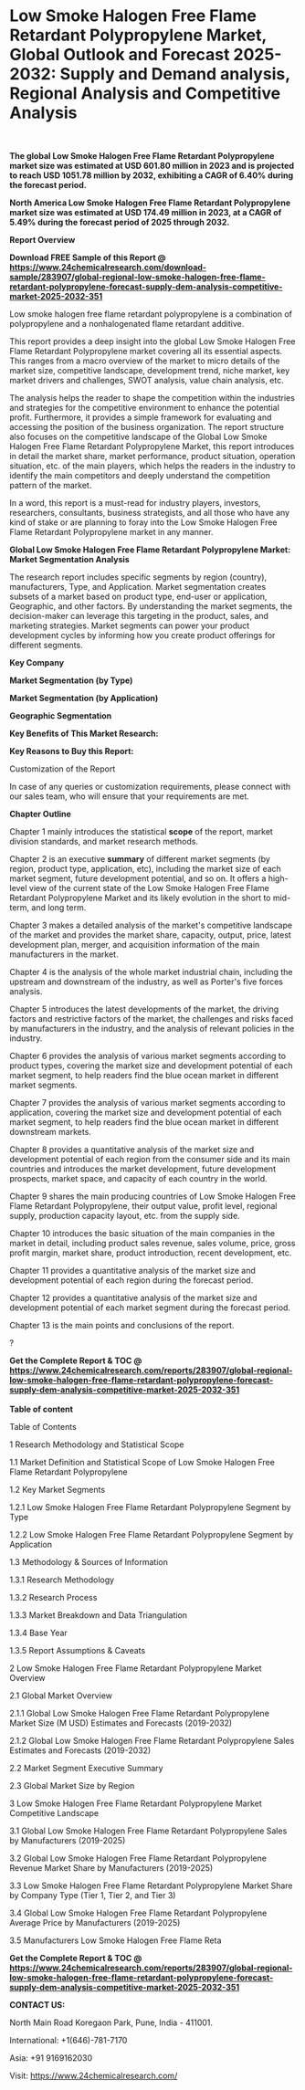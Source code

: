 <h1>Low Smoke Halogen Free Flame Retardant Polypropylene Market, Global Outlook and Forecast 2025-2032: Supply and Demand analysis, Regional Analysis and Competitive Analysis</h1><br/><p><strong>The global Low Smoke Halogen Free Flame Retardant Polypropylene market size was estimated at USD 601.80 million in 2023 and is projected to reach USD 1051.78 million by 2032, exhibiting a <strong>CAGR</strong> of 6.40% during the forecast period.</strong></p><p><strong>North America Low Smoke Halogen Free Flame Retardant Polypropylene market size was estimated at USD 174.49 million in 2023, at a <strong>CAGR</strong> of 5.49% during the forecast period of 2025 through 2032.</strong></p><p><strong>Report Overview</strong></p><div><b>Download FREE Sample of this Report @ <a href="https://www.24chemicalresearch.com/download-sample/283907/global-regional-low-smoke-halogen-free-flame-retardant-polypropylene-forecast-supply-dem-analysis-competitive-market-2025-2032-351">https://www.24chemicalresearch.com/download-sample/283907/global-regional-low-smoke-halogen-free-flame-retardant-polypropylene-forecast-supply-dem-analysis-competitive-market-2025-2032-351</a></b></div><p>Low smoke halogen free flame retardant polypropylene is a combination of polypropylene and a nonhalogenated flame retardant additive.</p><p>This report provides a deep insight into the global Low Smoke Halogen Free Flame Retardant Polypropylene market covering all its essential aspects. This ranges from a macro overview of the market to micro details of the market size, competitive landscape, development trend, niche market, key market drivers and challenges, SWOT analysis, value chain analysis, etc.</p><p>The analysis helps the reader to shape the competition within the industries and strategies for the competitive environment to enhance the potential profit. Furthermore, it provides a simple framework for evaluating and accessing the position of the business organization. The report structure also focuses on the competitive landscape of the Global Low Smoke Halogen Free Flame Retardant Polypropylene Market, this report introduces in detail the market share, market performance, product situation, operation situation, etc. of the main players, which helps the readers in the industry to identify the main competitors and deeply understand the competition pattern of the market.</p><p>In a word, this report is a must-read for industry players, investors, researchers, consultants, business strategists, and all those who have any kind of stake or are planning to foray into the Low Smoke Halogen Free Flame Retardant Polypropylene market in any manner.</p><p><strong>Global Low Smoke Halogen Free Flame Retardant Polypropylene Market: Market Segmentation Analysis</strong></p><p>The research report includes specific segments by region (country), manufacturers, Type, and Application. Market segmentation creates subsets of a market based on product type, end-user or application, Geographic, and other factors. By understanding the market segments, the decision-maker can leverage this targeting in the product, sales, and marketing strategies. Market segments can power your product development cycles by informing how you create product offerings for different segments.</p><p><strong>Key Company</strong></p><p><strong>Market Segmentation (by Type)</strong></p><p><strong>Market Segmentation (<strong>by Application</strong>)</strong></p><p><strong>Geographic Segmentation</strong></p><p><strong>Key Benefits of This Market Research:</strong></p><p><strong>Key <strong>Reasons to Buy</strong> this Report:</strong></p><p>Customization of the Report</p><p>In case of any queries or customization requirements, please connect with our sales team, who will ensure that your requirements are met.</p><p><strong>Chapter Outline</strong></p><p>Chapter 1 mainly introduces the statistical <strong>scope</strong> of the report, market division standards, and market research methods.</p><p>Chapter 2 is an executive <strong>summary</strong> of different market segments (by region, product type, application, etc), including the market size of each market segment, future development potential, and so on. It offers a high-level view of the current state of the Low Smoke Halogen Free Flame Retardant Polypropylene Market and its likely evolution in the short to mid-term, and long term.</p><p>Chapter 3 makes a detailed analysis of the market's competitive landscape of the market and provides the market share, capacity, output, price, latest development plan, merger, and acquisition information of the main manufacturers in the market.</p><p>Chapter 4 is the analysis of the whole market industrial chain, including the upstream and downstream of the industry, as well as Porter's five forces analysis.</p><p>Chapter 5 introduces the latest developments of the market, the driving factors and restrictive factors of the market, the challenges and risks faced by manufacturers in the industry, and the analysis of relevant policies in the industry.</p><p>Chapter 6 provides the analysis of various market segments according to product types, covering the market size and development potential of each market segment, to help readers find the blue ocean market in different market segments.</p><p>Chapter 7 provides the analysis of various market segments according to application, covering the market size and development potential of each market segment, to help readers find the blue ocean market in different downstream markets.</p><p>Chapter 8 provides a quantitative analysis of the market size and development potential of each region from the consumer side and its main countries and introduces the market development, future development prospects, market space, and capacity of each country in the world.</p><p>Chapter 9 shares the main producing countries of Low Smoke Halogen Free Flame Retardant Polypropylene, their output value, profit level, regional supply, production capacity layout, etc. from the supply side.</p><p>Chapter 10 introduces the basic situation of the main companies in the market in detail, including product sales revenue, sales volume, price, gross profit margin, market share, product introduction, recent development, etc.</p><p>Chapter 11 provides a quantitative analysis of the market size and development potential of each region during the forecast period.</p><p>Chapter 12 provides a quantitative analysis of the market size and development potential of each market segment during the forecast period.</p><p>Chapter 13 is the main points and conclusions of the report.</p><p>? </p><div><b>Get the Complete Report & TOC @ <a href="https://www.24chemicalresearch.com/reports/283907/global-regional-low-smoke-halogen-free-flame-retardant-polypropylene-forecast-supply-dem-analysis-competitive-market-2025-2032-351">https://www.24chemicalresearch.com/reports/283907/global-regional-low-smoke-halogen-free-flame-retardant-polypropylene-forecast-supply-dem-analysis-competitive-market-2025-2032-351</a></b></div><br><b>Table of content</b><p>Table of Contents<br />
 
 1 Research Methodology and Statistical Scope<br />
 
 1.1 Market Definition and Statistical Scope of Low Smoke Halogen Free Flame Retardant Polypropylene<br />
 
 1.2 Key Market Segments<br />
 
 1.2.1 Low Smoke Halogen Free Flame Retardant Polypropylene Segment by Type<br />
 
 1.2.2 Low Smoke Halogen Free Flame Retardant Polypropylene Segment by Application<br />
 
 1.3 Methodology & Sources of Information<br />
 
 1.3.1 Research Methodology<br />
 
 1.3.2 Research Process<br />
 
 1.3.3 Market Breakdown and Data Triangulation<br />
 
 1.3.4 Base Year<br />
 
 1.3.5 Report Assumptions & Caveats<br />
 
 2 Low Smoke Halogen Free Flame Retardant Polypropylene Market Overview<br />
 
 2.1 Global Market Overview<br />
 
 2.1.1 Global Low Smoke Halogen Free Flame Retardant Polypropylene Market Size (M USD) Estimates and Forecasts (2019-2032)<br />
 
 2.1.2 Global Low Smoke Halogen Free Flame Retardant Polypropylene Sales Estimates and Forecasts (2019-2032)<br />
 
 2.2 Market Segment Executive Summary<br />
 
 2.3 Global Market Size by Region<br />
 
 3 Low Smoke Halogen Free Flame Retardant Polypropylene Market Competitive Landscape<br />
 
 3.1 Global Low Smoke Halogen Free Flame Retardant Polypropylene Sales by Manufacturers (2019-2025)<br />
 
 3.2 Global Low Smoke Halogen Free Flame Retardant Polypropylene Revenue Market Share by Manufacturers (2019-2025)<br />
 
 3.3 Low Smoke Halogen Free Flame Retardant Polypropylene Market Share by Company Type (Tier 1, Tier 2, and Tier 3)<br />
 
 3.4 Global Low Smoke Halogen Free Flame Retardant Polypropylene Average Price by Manufacturers (2019-2025)<br />
 
 3.5 Manufacturers Low Smoke Halogen Free Flame Reta<br><div><b>Get the Complete Report & TOC @ <a href="https://www.24chemicalresearch.com/reports/283907/global-regional-low-smoke-halogen-free-flame-retardant-polypropylene-forecast-supply-dem-analysis-competitive-market-2025-2032-351">https://www.24chemicalresearch.com/reports/283907/global-regional-low-smoke-halogen-free-flame-retardant-polypropylene-forecast-supply-dem-analysis-competitive-market-2025-2032-351</a></b></div></p>
 
 <b>CONTACT US:</b><br>
 
 North Main Road Koregaon Park, Pune, India - 411001.<br/>
 
 International: +1(646)-781-7170<br/>
 
 Asia: +91 9169162030<br/>
 
 Visit: <a href="https://www.24chemicalresearch.com/">https://www.24chemicalresearch.com/</a>
 
 <br>